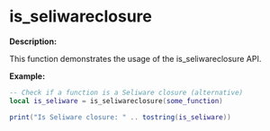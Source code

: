 # is_seliwareclosure

**Description:**

This function demonstrates the usage of the is_seliwareclosure API.

**Example:**

```lua
-- Check if a function is a Seliware closure (alternative)
local is_seliware = is_seliwareclosure(some_function)

print("Is Seliware closure: " .. tostring(is_seliware))
```
